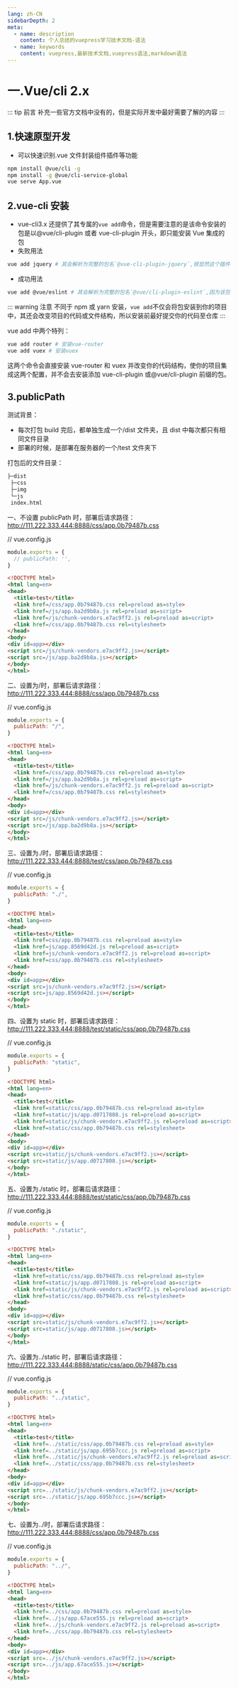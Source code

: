 ```yaml
---
lang: zh-CN
sidebarDepth: 2
meta:
  - name: description
    content: 个人总结的vuepress学习技术文档-语法
  - name: keywords
    content: vuepress,最新技术文档,vuepress语法,markdown语法
---
```


# 一.Vue/cli 2.x

::: tip 前言
补充一些官方文档中没有的，但是实际开发中最好需要了解的内容
:::

## 1.快速原型开发

- 可以快速识别.vue 文件封装组件插件等功能

```bash
npm install @vue/cli -g
npm install -g @vue/cli-service-global
vue serve App.vue
```

## 2.vue-cli 安装

- vue-cli3.x 还提供了其专属的`vue add`命令，但是需要注意的是该命令安装的包是以@vue/cli-plugin 或者 vue-cli-plugin 开头，即只能安装 Vue 集成的包
- 失败用法

```bash
vue add jquery # 其会解析为完整的包名`@vue-cli-plugin-jquery`,很显然这个插件不存在便会安装失败
```
- 成功用法

```bash
vue add @vue/eslint # 其会解析为完整的包名`@vue/cli-plugin-eslint`,因为该包存在所以会安装成功
```
::: warning 注意
不同于 npm 或 yarn 安装，`vue add`不仅会将包安装到你的项目中，其还会改变项目的代码或文件结构，所以安装前最好提交你的代码至仓库
:::

vue add 中两个特列：

```bash
vue add router # 安装vue-router
vue add vuex # 安装vuex
```

这两个命令会直接安装 vue-router 和 vuex 并改变你的代码结构，使你的项目集成这两个配置，并不会去安装添加 vue-cli-plugin 或@vue/cli-plugin 前缀的包。

## 3.publicPath

测试背景：
- 每次打包 build 完后，都单独生成一个/dist 文件夹，且 dist 中每次都只有相同文件目录
- 部署的时候，是部署在服务器的一个/test 文件夹下

打包后的文件目录：

```sh
├─dist
 ├─css
 ├─img
 └─js
 index.html
```

一、不设置 publicPath 时，部署后请求路径：
http://111.222.333.444:8888/css/app.0b79487b.css

// vue.config.js

```js
module.exports = {
  // publicPath: '',
}
```

```html
<!DOCTYPE html>
<html lang=en>
<head>
  <title>test</title>
  <link href=/css/app.0b79487b.css rel=preload as=style>
  <link href=/js/app.ba2d9b8a.js rel=preload as=script>
  <link href=/js/chunk-vendors.e7ac9ff2.js rel=preload as=script>
  <link href=/css/app.0b79487b.css rel=stylesheet>
</head>
<body>
<div id=app></div>
<script src=/js/chunk-vendors.e7ac9ff2.js></script>
<script src=/js/app.ba2d9b8a.js></script>
</body>
</html>
```

二、设置为/时，部署后请求路径：
http://111.222.333.444:8888/css/app.0b79487b.css

// vue.config.js

```js
module.exports = {
  publicPath: "/",
}
```

```html
<!DOCTYPE html>
<html lang=en>
<head>
  <title>test</title>
  <link href=/css/app.0b79487b.css rel=preload as=style>
  <link href=/js/app.ba2d9b8a.js rel=preload as=script>
  <link href=/js/chunk-vendors.e7ac9ff2.js rel=preload as=script>
  <link href=/css/app.0b79487b.css rel=stylesheet>
</head>
<body>
<div id=app></div>
<script src=/js/chunk-vendors.e7ac9ff2.js></script>
<script src=/js/app.ba2d9b8a.js></script>
</body>
</html>
```

三、设置为./时，部署后请求路径：
http://111.222.333.444:8888/test/css/app.0b79487b.css

// vue.config.js

```js
module.exports = {
  publicPath: "./",
}
```

```html
<!DOCTYPE html>
<html lang=en>
<head>
  <title>test</title>
  <link href=css/app.0b79487b.css rel=preload as=style>
  <link href=js/app.8569d42d.js rel=preload as=script>
  <link href=js/chunk-vendors.e7ac9ff2.js rel=preload as=script>
  <link href=css/app.0b79487b.css rel=stylesheet>
</head>
<body>
<div id=app></div>
<script src=js/chunk-vendors.e7ac9ff2.js></script>
<script src=js/app.8569d42d.js></script>
</body>
</html>
```

四、设置为 static 时，部署后请求路径：
http://111.222.333.444:8888/test/static/css/app.0b79487b.css

// vue.config.js

```js
module.exports = {
  publicPath: "static",
}
```

```html
<!DOCTYPE html>
<html lang=en>
<head>
  <title>test</title>
  <link href=static/css/app.0b79487b.css rel=preload as=style>
  <link href=static/js/app.d0717808.js rel=preload as=script>
  <link href=static/js/chunk-vendors.e7ac9ff2.js rel=preload as=script>
  <link href=static/css/app.0b79487b.css rel=stylesheet>
</head>
<body>
<div id=app></div>
<script src=static/js/chunk-vendors.e7ac9ff2.js></script>
<script src=static/js/app.d0717808.js></script>
</body>
</html>
```

五、设置为./static 时，部署后请求路径：
http://111.222.333.444:8888/test/static/css/app.0b79487b.css

// vue.config.js

```js
module.exports = {
  publicPath: "./static",
}
```

```html
<!DOCTYPE html>
<html lang=en>
<head>
  <title>test</title>
  <link href=static/css/app.0b79487b.css rel=preload as=style>
  <link href=static/js/app.d0717808.js rel=preload as=script>
  <link href=static/js/chunk-vendors.e7ac9ff2.js rel=preload as=script>
  <link href=static/css/app.0b79487b.css rel=stylesheet>
</head>
<body>
<div id=app></div>
<script src=static/js/chunk-vendors.e7ac9ff2.js></script>
<script src=static/js/app.d0717808.js></script>
</body>
</html>
```

六、设置为../static 时，部署后请求路径：
http://111.222.333.444:8888/static/css/app.0b79487b.css

// vue.config.js

```js
module.exports = {
  publicPath: "../static",
}
```

```html
<!DOCTYPE html>
<html lang=en>
<head>
  <title>test</title>
  <link href=../static/css/app.0b79487b.css rel=preload as=style>
  <link href=../static/js/app.695b7ccc.js rel=preload as=script>
  <link href=../static/js/chunk-vendors.e7ac9ff2.js rel=preload as=script>
  <link href=../static/css/app.0b79487b.css rel=stylesheet>
</head>
<body>
<div id=app></div>
<script src=../static/js/chunk-vendors.e7ac9ff2.js></script>
<script src=../static/js/app.695b7ccc.js></script>
</body>
</html>
```

七、设置为../时，部署后请求路径：
http://111.222.333.444:8888/css/app.0b79487b.css

// vue.config.js

```js
module.exports = {
  publicPath: "../",
}
```

```html
<!DOCTYPE html>
<html lang=en>
<head>
  <title>test</title>
  <link href=../css/app.0b79487b.css rel=preload as=style>
  <link href=../js/app.67ace555.js rel=preload as=script>
  <link href=../js/chunk-vendors.e7ac9ff2.js rel=preload as=script>
  <link href=../css/app.0b79487b.css rel=stylesheet>
</head>
<body>
<div id=app></div>
<script src=../js/chunk-vendors.e7ac9ff2.js></script>
<script src=../js/app.67ace555.js></script>
</body>
</html>
```
